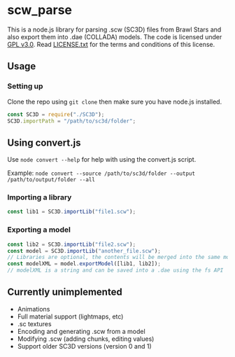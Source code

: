 # scw_parse
This is a node.js library for parsing .scw (SC3D) files from Brawl Stars and also export them into .dae (COLLADA) models.
The code is licensed under [GPL v3.0](LICENSE.txt). Read [LICENSE.txt](LICENSE.txt) for the terms and conditions of this license.

## Usage

### Setting up

Clone the repo using `git clone` then make sure you have node.js installed.
```js
const SC3D = require("./SC3D");
SC3D.importPath = "/path/to/sc3d/folder";
```

## Using convert.js
Use `node convert --help` for help with using the convert.js script.

Example: `node convert --source /path/to/sc3d/folder --output /path/to/output/folder --all`

### Importing a library

```js
const lib1 = SC3D.importLib("file1.scw");
```

### Exporting a model

```js
const lib2 = SC3D.importLib("file2.scw");
const model = SC3D.importLib("another_file.scw");
// Libraries are optional, the contents will be merged into the same model
const modelXML = model.exportModel([lib1, lib2]);
// modelXML is a string and can be saved into a .dae using the fs API
```

## Currently unimplemented
 - Animations
 - Full material support (lightmaps, etc)
 - .sc textures
 - Encoding and generating .scw from a model
 - Modifying .scw (adding chunks, editing values)
 - Support older SC3D versions (version 0 and 1)